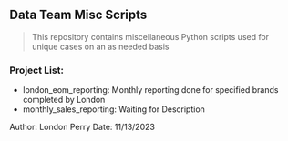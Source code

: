 ## Data Team Misc Scripts

> This repository contains miscellaneous Python scripts used for unique cases on an as needed basis

### Project List:

- london_eom_reporting: Monthly reporting done for specified brands completed by London
- monthly_sales_reporting: Waiting for Description

Author: London Perry
Date: 11/13/2023
